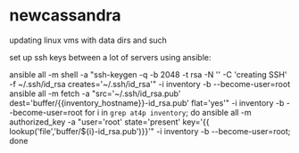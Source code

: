 # newcassandra
updating linux vms with data dirs and such

set up ssh keys between a lot of servers using ansible:

ansible all -m shell -a "ssh-keygen -q -b 2048 -t rsa -N '' -C 'creating SSH' -f ~/.ssh/id_rsa creates='~/.ssh/id_rsa'" -i inventory -b --become-user=root
ansible all -m fetch -a "src='~/.ssh/id_rsa.pub' dest='buffer/{{inventory_hostname}}-id_rsa.pub' flat='yes'" -i inventory -b --become-user=root
for i in `grep at4p inventory`; do ansible all -m authorized_key -a "user='root' state='present' key='{{ lookup('file','buffer/${i}-id_rsa.pub')}}'" -i inventory -b --become-user=root; done
